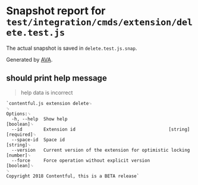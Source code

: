 # Snapshot report for `test/integration/cmds/extension/delete.test.js`

The actual snapshot is saved in `delete.test.js.snap`.

Generated by [AVA](https://ava.li).

## should print help message

> help data is incorrect

    `contentful.js extension delete␊
    ␊
    Options:␊
      -h, --help  Show help                                                [boolean]␊
      --id        Extension id                                   [string] [required]␊
      --space-id  Space id                                                  [string]␊
      --version   Current version of the extension for optimistic locking   [number]␊
      --force     Force operation without explicit version                 [boolean]␊
    ␊
    Copyright 2018 Contentful, this is a BETA release`
